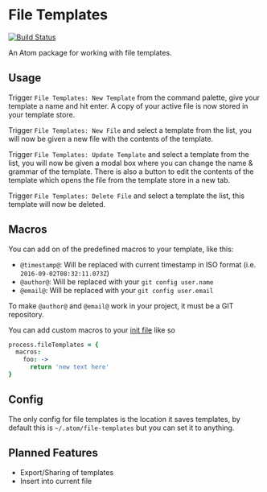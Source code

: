 # File Templates
[![Build Status](https://travis-ci.org/Arcath/file-templates.svg)](https://travis-ci.org/Arcath/file-templates)

An Atom package for working with file templates.

## Usage

Trigger `File Templates: New Template` from the command palette, give your template a name and hit enter. A copy of your active file is now stored in your template store.

Trigger `File Templates: New File` and select a template from the list, you will now be given a new file with the contents of the template.

Trigger `File Templates: Update Template` and select a template from the list, you will now be given a modal box where you can change the name & grammar of the template. There is also a button to edit the contents of the template which opens the file from the template store in a new tab.

Trigger `File Templates: Delete File` and select a template the list, this template will now be deleted.

## Macros

You can add on of the predefined macros to your template, like this:
* `@timestamp@`: Will be replaced with current timestamp in ISO format (i.e. `2016-09-02T08:32:11.073Z`)
* `@author@`: Will be replaced with your `git config user.name`
* `@email@`: Will be replaced with your `git config user.email`

To make `@author@` and `@email@` work in your project, it must be a GIT repository.

You can add custom macros to your [init file](http://flight-manual.atom.io/hacking-atom/sections/the-init-file/) like so

```coffee
process.fileTemplates = {
  macros:
    foo: ->
      return 'new text here'
}
```

## Config

The only config for file templates is the location it saves templates, by default this is `~/.atom/file-templates` but you can set it to anything.

## Planned Features

 - Export/Sharing of templates
 - Insert into current file

